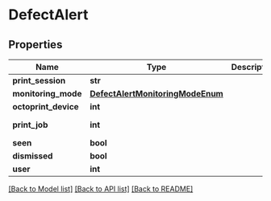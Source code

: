 # DefectAlert

## Properties
Name | Type | Description | Notes
------------ | ------------- | ------------- | -------------
**print_session** | **str** |  | 
**monitoring_mode** | [**DefectAlertMonitoringModeEnum**](DefectAlertMonitoringModeEnum.md) |  | 
**octoprint_device** | **int** |  | [optional] 
**print_job** | **int** |  | [optional] [readonly] 
**seen** | **bool** |  | [optional] 
**dismissed** | **bool** |  | [optional] 
**user** | **int** |  | 

[[Back to Model list]](../README.md#documentation-for-models) [[Back to API list]](../README.md#documentation-for-api-endpoints) [[Back to README]](../README.md)


